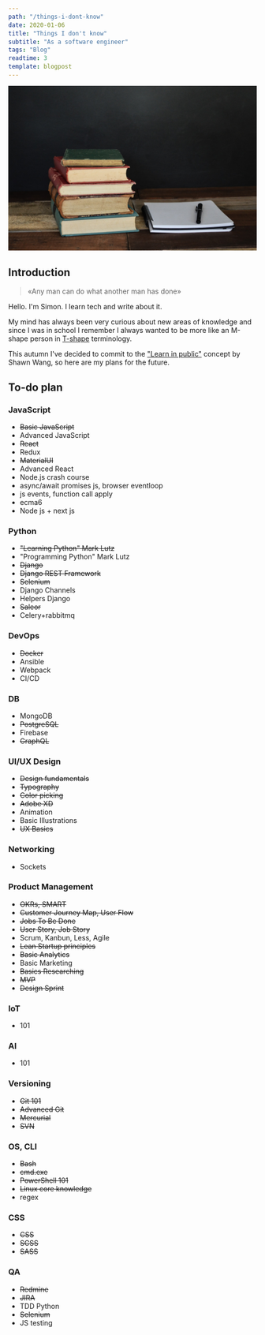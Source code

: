 ```yaml
---
path: "/things-i-dont-know"
date: 2020-01-06
title: "Things I don't know"
subtitle: "As a software engineer"
tags: "Blog"
readtime: 3
template: blogpost
---
```


![books](../images/posts/3/debby-hudson-asviIGR3CPE-unsplash.jpg "Photo by [Debby Hudson](https://unsplash.com/@hudsoncrafted?utm_source=unsplash&utm_medium=referral&utm_content=creditCopyText) on [Unsplash](https://unsplash.com/s/photos/books?utm_source=unsplash&utm_medium=referral&utm_content=creditCopyText)")

## Introduction

> «Any man can do what another man has done»

Hello. I'm Simon. I learn tech and write about it.

My mind has always been very curious about new areas of knowledge and since I was in school I remember I always wanted to be more like an M-shape person in [T-shape](https://medium.com/@jchyip/why-t-shaped-people-e8706198e437) terminology.

This autumn I've decided to commit to the ["Learn in public"](https://www.swyx.io/writing/learn-in-public/) concept by Shawn Wang, so here are my plans for the future.

## To-do plan

### JavaScript

- ~~Basic JavaScript~~
- Advanced JavaScript
- ~~React~~
- Redux
- ~~MaterialUI~~
- Advanced React
- Node.js crash course
- async/await promises js, browser eventloop
- js events, function call apply
- ecma6
- Node js + next js

### Python

- ~~"Learning Python" Mark Lutz~~
- "Programming Python" Mark Lutz
- ~~Django~~
- ~~Django REST Framework~~
- ~~Selenium~~
- Django Channels
- Helpers Django
- ~~Saleor~~
- Celery+rabbitmq

### DevOps

- ~~Docker~~
- Ansible
- Webpack
- CI/CD

### DB

- MongoDB
- ~~PostgreSQL~~
- Firebase
- ~~GraphQL~~

### UI/UX Design

- ~~Design fundamentals~~
- ~~Typography~~
- ~~Color picking~~
- ~~Adobe XD~~
- Animation
- Basic Illustrations
- ~~UX Basics~~

### Networking

- Sockets

### Product Management

- ~~OKRs, SMART~~
- ~~Customer Journey Map, User Flow~~
- ~~Jobs To Be Done~~
- ~~User Story, Job Story~~
- Scrum, Kanbun, Less, Agile
- ~~Lean Startup principles~~
- ~~Basic Analytics~~
- Basic Marketing
- ~~Basics Researching~~
- ~~MVP~~
- ~~Design Sprint~~

### IoT

- 101

### AI

- 101

### Versioning

- ~~Git 101~~
- ~~Advanced Git~~
- ~~Mercurial~~
- ~~SVN~~

### OS, CLI

- ~~Bash~~
- ~~cmd.exe~~
- ~~PowerShell 101~~
- ~~Linux core knowledge~~
- regex

### CSS

- ~~CSS~~
- ~~SCSS~~
- ~~SASS~~

### QA

- ~~Redmine~~
- ~~JIRA~~
- TDD Python
- ~~Selenium~~
- JS testing
